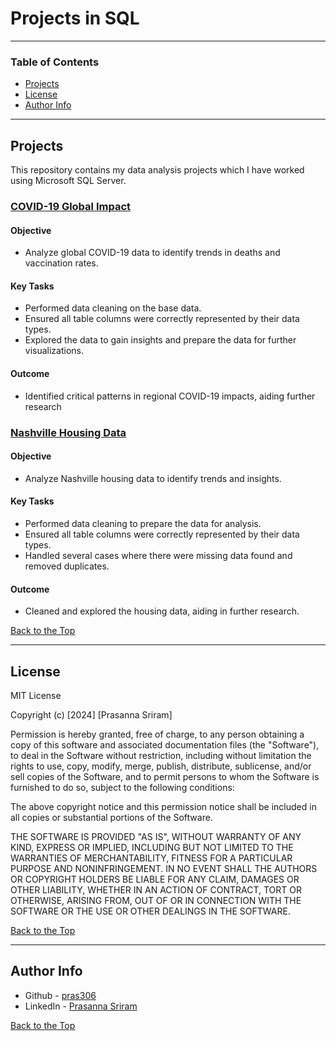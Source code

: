 # Projects in SQL

---

### Table of Contents

- [Projects](#projects)
- [License](#license)
- [Author Info](#author-info)

---

## Projects

This repository contains my data analysis projects which I have worked using Microsoft SQL Server.

### [COVID-19 Global Impact](covid-19-global-data/CovidProjectQueries.sql)

#### Objective

- Analyze global COVID-19 data to identify trends in deaths and vaccination rates.

#### Key Tasks

- Performed data cleaning on the base data.
- Ensured all table columns were correctly represented by their data types.
- Explored the data to gain insights and prepare the data for further visualizations.

#### Outcome

- Identified critical patterns in regional COVID-19 impacts, aiding further research


### [Nashville Housing Data](nashville-housing-data/NashvilleHousingQueries.sql)

#### Objective

- Analyze Nashville housing data to identify trends and insights.

#### Key Tasks

- Performed data cleaning to prepare the data for analysis.
- Ensured all table columns were correctly represented by their data types.
- Handled several cases where there were missing data found and removed duplicates.

#### Outcome

- Cleaned and explored the housing data, aiding in further research.


[Back to the Top](#projects-in-sql)

---

## License

MIT License

Copyright (c) [2024] [Prasanna Sriram]

Permission is hereby granted, free of charge, to any person obtaining a copy
of this software and associated documentation files (the "Software"), to deal
in the Software without restriction, including without limitation the rights
to use, copy, modify, merge, publish, distribute, sublicense, and/or sell
copies of the Software, and to permit persons to whom the Software is
furnished to do so, subject to the following conditions:

The above copyright notice and this permission notice shall be included in all
copies or substantial portions of the Software.

THE SOFTWARE IS PROVIDED "AS IS", WITHOUT WARRANTY OF ANY KIND, EXPRESS OR
IMPLIED, INCLUDING BUT NOT LIMITED TO THE WARRANTIES OF MERCHANTABILITY,
FITNESS FOR A PARTICULAR PURPOSE AND NONINFRINGEMENT. IN NO EVENT SHALL THE
AUTHORS OR COPYRIGHT HOLDERS BE LIABLE FOR ANY CLAIM, DAMAGES OR OTHER
LIABILITY, WHETHER IN AN ACTION OF CONTRACT, TORT OR OTHERWISE, ARISING FROM,
OUT OF OR IN CONNECTION WITH THE SOFTWARE OR THE USE OR OTHER DEALINGS IN THE
SOFTWARE.

[Back to the Top](#projects-in-sql)

---

## Author Info

- Github - [pras306](https://github.com/pras306)
- LinkedIn - [Prasanna Sriram](https://www.linkedin.com/in/prasanna-sriram/)

[Back to the Top](#projects-in-sql)